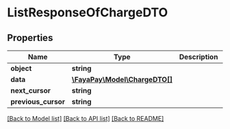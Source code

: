 # ListResponseOfChargeDTO

## Properties
Name | Type | Description | Notes
------------ | ------------- | ------------- | -------------
**object** | **string** |  | [optional] 
**data** | [**\FayaPay\Model\ChargeDTO[]**](ChargeDTO.md) |  | [optional] 
**next_cursor** | **string** |  | [optional] 
**previous_cursor** | **string** |  | [optional] 

[[Back to Model list]](../README.md#documentation-for-models) [[Back to API list]](../README.md#documentation-for-api-endpoints) [[Back to README]](../README.md)


